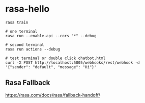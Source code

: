# rasa-hello


```
rasa train

# one terminal
rasa run --enable-api --cors "*" --debug

# second terminal
rasa run actions --debug

# test terminal or double click chatbot.html
curl -X POST http://localhost:5005/webhooks/rest/webhook -d '{"sender": "default", "message": "Hi"}'
```

## Rasa Fallback

https://rasa.com/docs/rasa/fallback-handoff/

